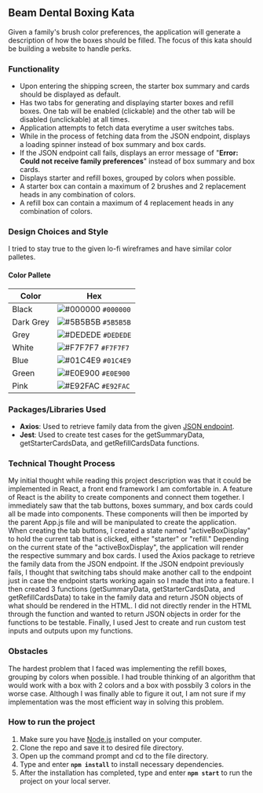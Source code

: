 ## Beam Dental Boxing Kata

Given a family's brush color preferences, the application will generate a description of how the boxes should be filled. The focus of this kata should be building a website to handle perks.

### Functionality
* Upon entering the shipping screen, the starter box summary and cards should be displayed as default.
* Has two tabs for generating and displaying starter boxes and refill boxes. One tab will be enabled (clickable) and the other tab will be disabled (unclickable) at all times.
* Application attempts to fetch data everytime a user switches tabs.
* While in the process of fetching data from the JSON endpoint, displays a loading spinner instead of box summary and box cards.
* If the JSON endpoint call fails, displays an error message of "**Error:  Could not receive family preferences**" instead of box summary and box cards.
* Displays starter and refill boxes, grouped by colors when possible.
* A starter box can contain a maximum of 2 brushes and 2 replacement heads in any combination of colors.
* A refill box can contain a maximum of 4 replacement heads in any combination of colors.


### Design Choices and Style
I tried to stay true to the given lo-fi wireframes and have similar color palletes. 

#### Color Pallete

| Color          | Hex                                                                |
| -------------- | ------------------------------------------------------------------ |
| Black          | ![#000000](https://via.placeholder.com/10/000000?text=+) `#000000` |
| Dark Grey      | ![#5B5B5B](https://via.placeholder.com/10/5B5B5B?text=+) `#5B5B5B` |
| Grey           | ![#DEDEDE](https://via.placeholder.com/10/DEDEDE?text=+) `#DEDEDE` |
| White          | ![#F7F7F7](https://via.placeholder.com/10/F7F7F7?text=+) `#F7F7F7` |
| Blue           | ![#01C4E9](https://via.placeholder.com/10/01C4E9?text=+) `#01C4E9` |
| Green          | ![#E0E900](https://via.placeholder.com/10/E0E900?text=+) `#E0E900` |
| Pink           | ![#E92FAC](https://via.placeholder.com/10/E92FAC?text=+) `#E92FAC` |


### Packages/Libraries Used
* **Axios**: Used to retrieve family data from the given [JSON endpoint](https://beamtech.github.io/boxing-kata-js/perks.json).
* **Jest**: Used to create test cases for the getSummaryData, getStarterCardsData, and getRefillCardsData functions.

### Technical Thought Process
My initial thought while reading this project description was that it could be implemented in React, a front end framework I am comfortable in. A feature of React is the ability to create components and connect them together. I immediately saw that the tab buttons, boxes summary, and box cards could all be made into components. These components will then be imported by the parent App.js file and will be manipulated to create the application. When creating the tab buttons, I created a state named "activeBoxDisplay" to hold the current tab that is clicked, either "starter" or "refill." Depending on the current state of the "activeBoxDisplay", the application will render the respective summary and box cards. I used the Axios package to retrieve the family data from the JSON endpoint. If the JSON endpoint previously fails, I thought that switching tabs should make another call to the endpoint just in case the endpoint starts working again so I made that into a feature. I then created 3 functions (getSummaryData, getStarterCardsData, and getRefillCardsData) to take in the family data and return JSON objects of what should be rendered in the HTML. I did not directly render in the HTML through the function and wanted to return JSON objects in order for the functions to be testable. Finally, I used Jest to create and run custom test inputs and outputs upon my functions.

### Obstacles
The hardest problem that I faced was implementing the refill boxes, grouping by colors when possible. I had trouble thinking of an algorithm that would work with a box with 2  colors and a box with possbily 3 colors in the worse case. Although I was finally able to figure it out, I am not sure if my implementation was the most efficient way in solving this problem. 

### How to run the project
1. Make sure you have [Node.js](https://nodejs.org/en/) installed on your computer.
2. Clone the repo and save it to desired file directory.
3. Open up the command prompt and cd to the file directory.
4. Type and enter **`npm install`** to install necessary dependencies.
5. After the installation has completed, type and enter **`npm start`** to run the project on your local server.


